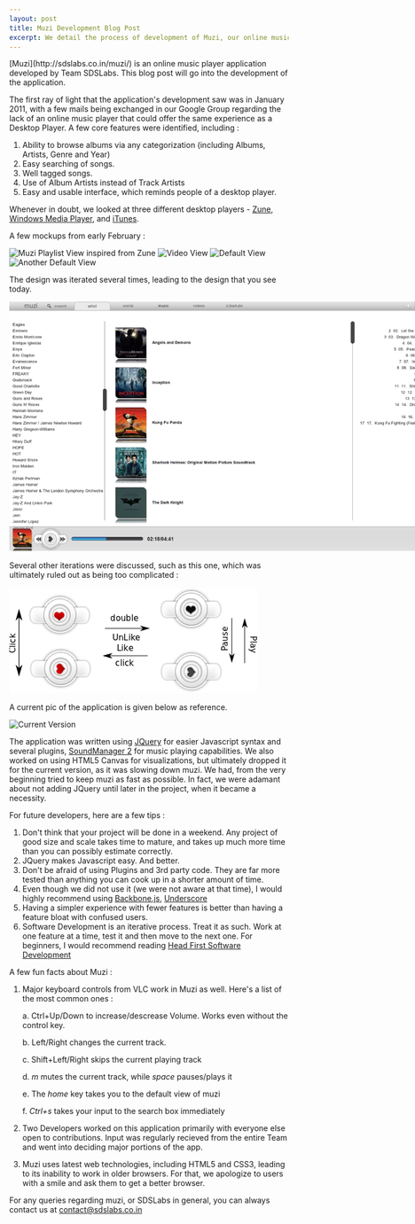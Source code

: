 ```yaml
---
layout: post
title: Muzi Development Blog Post
excerpt: We detail the process of development of Muzi, our online music player application. Please remember to check the application at sdslabs.co.in/muzi.
---
```

<div>
<style>
/**
  This is for making large images in this post come within the white area.
**/
img{
    max-width:800px;
}
</style>
</div>
[Muzi](http://sdslabs.co.in/muzi/) is an online music player application developed by Team SDSLabs. This blog post will go into the development of the application.

The first ray of light that the application's development saw was in January 2011, with a few mails being exchanged in our Google Group regarding the lack of an online music player that could offer the same experience as a Desktop Player. A few core features were identified, including :

1. Ability to browse albums via any categorization (including Albums, Artists, Genre and Year)
2. Easy searching of songs.
3. Well tagged songs.
4. Use of Album Artists instead of Track Artists
5. Easy and usable interface, which reminds people of a desktop player.

Whenever in doubt, we looked at three different desktop players - [Zune](http://www.zune.net/en-US/products/software/default.htm), [Windows Media Player](http://windows.microsoft.com/en-IN/windows/products/windows-media-player), and [iTunes](http://www.apple.com/itunes/).

A few mockups from early February :

![Muzi Playlist View inspired from Zune](https://sdslabs.co.in/muzi/mockup/Playlist.png)
![Video View](https://sdslabs.co.in/muzi/mockup/video.png)
![Default View](https://sdslabs.co.in/muzi/mockup/muzi.png)
![Another Default View](https://sdslabs.co.in/muzi/mockup/muzi2.png)

The design was iterated several times, leading to the design that you see today.
<!-- Moved the images to the blog itself from minus.com as it was getting blocked for hotlinking-->
![Quite similar Designs](/images/posts/dbt7dM.png)

Several other iterations were discussed, such as this one, which was ultimately ruled out as being too complicated :

![Difficult to use play/pause](/images/posts/db2QU8.png)

A current pic of the application is given below as reference.

![Current Version](https://fbcdn-sphotos-a.akamaihd.net/hphotos-ak-snc7/388548_281184221928070_182484805131346_835810_1854827723_n.jpg)


The application was written using [JQuery](http://jquery.com) for easier Javascript syntax and several plugins, [SoundManager 2](http://www.schillmania.com/projects/soundmanager2/) for music playing capabilities. We also worked on using HTML5 Canvas for visualizations, but ultimately dropped it for the current version, as it was slowing down muzi. We had, from the very beginning tried to keep muzi as fast as possible. In fact, we were adamant about not adding JQuery until later in the project, when it became a necessity.

For future developers, here are a few tips :

1. Don't think that your project will be done in a weekend. Any project of good size and scale takes time to mature, and takes up much more time than you can possibly estimate correctly.
2. JQuery makes Javascript easy. And better.
3. Don't be afraid of using Plugins and 3rd party code. They are far more tested than anything you can cook up in a shorter amount of time.
4. Even though we did not use it (we were not aware at that time), I would highly recommend using [Backbone.js](http://documentcloud.github.com/backbone/), [Underscore](http://documentcloud.github.com/underscore/)
5. Having a simpler experience with fewer features is better than having a feature bloat with confused users.
6. Software Development is an iterative process. Treat it as such. Work at one feature at a time, test it and then move to the next one. For beginners, I would recommend reading [Head First Software Development](http://headfirstlabs.com/books/hfsd/)

A few fun facts about Muzi :

1. Major keyboard controls from VLC work in Muzi as well. Here's a list of the most common ones :

    a. Ctrl+Up/Down to increase/descrease Volume. Works even without the control key.

    b. Left/Right changes the current track.

    c. Shift+Left/Right skips the current playing track

    d. *m* mutes the current track, while *space* pauses/plays it

    e. The *home* key takes you to the default view of muzi

    f. *Ctrl+s* takes your input to the search box immediately

2. Two Developers worked on this application primarily with everyone else open to contributions. Input was regularly recieved from the entire Team and went into deciding major portions of the app.

3. Muzi uses latest web technologies, including HTML5 and CSS3, leading to its inability to work in older browsers. For that, we apologize to users with a smile and ask them to get a better browser.

For any queries regarding muzi, or SDSLabs in general, you can always contact us at <contact@sdslabs.co.in>
